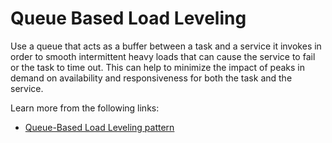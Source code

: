 # Queue Based Load Leveling

Use a queue that acts as a buffer between a task and a service it invokes in order to smooth intermittent heavy loads that can cause the service to fail or the task to time out. This can help to minimize the impact of peaks in demand on availability and responsiveness for both the task and the service.

Learn more from the following links:

- [Queue-Based Load Leveling pattern](https://learn.microsoft.com/en-us/azure/architecture/patterns/queue-based-load-leveling)